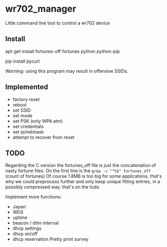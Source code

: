 # wr702_manager

Little command line tool to control a wr702 device

## Install

apt-get install fortunes-off fortunes python python-pip

pip install pycurl


_Warning:_ using this program may result in offensive SSIDs.

## Implemented
  - factory reset
  - reboot
  - set SSID
  - set mode
  - set PSK (only WPA atm)
  - set credentials
  - set ip/netmask
  - attempt to recover from reset

## TODO

Regarding the C version
the fortunes_off file is just the concatenation of nasty fortune files.
On the first line is the `grep -c "^%$" fortunes_off` (count of fortunes)
Of course 1.8MB is too big for some applications, that's why we could 
preprocess further and only keep unique fitting entries, in a possibly compressed
way. that's on the todo.

Implement more functions:
 - Japan
 - WDS
 - uptime
 - beacon / dtim interval
 - dhcp settings
 - dhcp on/off
 - dhcp reservation
Pretty print survey


